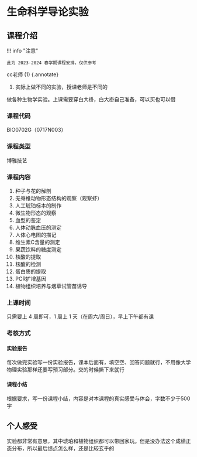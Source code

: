 # 生命科学导论实验

<!-- !!! tip "说明"

    本文档正在更新中…… -->

## 课程介绍

!!! info "注意"

    此为 2023-2024 春学期课程安排，仅供参考

cc老师 (1)
{.annotate}

1. 实际上做不同的实验，授课老师是不同的

做各种生物学实验。上课需要穿白大褂，白大褂自己准备，可以买也可以借

### 课程代码

BIO0702G（0717N003）

### 课程类型

博雅技艺

### 课程内容

1. 种子与花的解剖
2. 无脊椎动物形态结构的观察（观察虾）
3. 人工琥珀标本的制作
4. 微生物形态的观察
5. 血型的鉴定
6. 人体动脉血压的测定
7. 人体心电图的描记
8. 维生素C含量的测定
9. 果蔬饮料的糖度测定
10. 核酸的提取
11. 核酸的检测
12. 蛋白质的提取
13. PCR扩增基因
14. 植物组织培养与烟草试管苗诱导

### 上课时间

只需要上 4 周即可，1 周上 1 天（在周六/周日），早上下午都有课

### 考核方式

#### 实验报告

每次做完实验写一份实验报告，课本后面有，填空空、回答问题就行，不用像大学物理实验那样还要写预习部分。交的时候撕下来就行

#### 课程小结

根据要求，写一份课程小结，内容是对本课程的真实感受与体会，字数不少于500字

## 个人感受

实验都非常有意思，其中琥珀和植物组织都可以带回家玩。但是没办法这个成绩正态分布，所以最后绩点怎么样，还是比较玄乎的